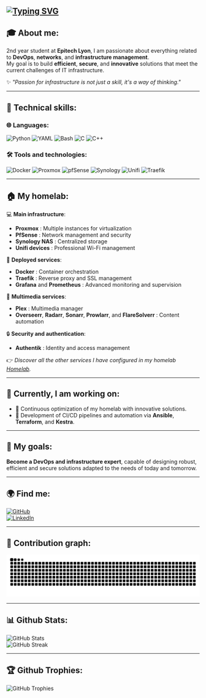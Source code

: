[![Typing SVG](https://readme-typing-svg.herokuapp.com?font=Roboto&size=40&pause=1000&color=F7F7F7&multiline=true&width=435&lines=Hello+I'm+Enzo)](https://git.io/typing-svg)
---

## 🎓 About me:

2nd year student at **Epitech Lyon**, I am passionate about everything related to **DevOps**, **networks**, and **infrastructure management**.  
My goal is to build **efficient**, **secure**, and **innovative** solutions that meet the current challenges of IT infrastructure.

✨ *"Passion for infrastructure is not just a skill, it's a way of thinking."*

---

## 🔧 Technical skills:

### 🌐 Languages:
![Python](https://img.shields.io/badge/-Python-3776AB?logo=python&logoColor=white&style=flat-square)
![YAML](https://img.shields.io/badge/-YAML-0F9D58?logo=yaml&logoColor=white&style=flat-square)
![Bash](https://img.shields.io/badge/-Bash-4EAA25?logo=gnubash&logoColor=white&style=flat-square)
![C](https://img.shields.io/badge/-C-A8B9CC?logo=c&logoColor=white&style=flat-square)
![C++](https://img.shields.io/badge/-C++-00599C?logo=c%2B%2B&logoColor=white&style=flat-square)

### 🛠️ Tools and technologies:
![Docker](https://img.shields.io/badge/-Docker-2496ED?logo=docker&logoColor=white&style=flat-square)
![Proxmox](https://img.shields.io/badge/-Proxmox-E57000?logo=proxmox&logoColor=white&style=flat-square)
![pfSense](https://img.shields.io/badge/-pfSense-003399?logo=pfsense&logoColor=white&style=flat-square)
![Synology](https://img.shields.io/badge/-Synology-B5B5B6?logo=synology&logoColor=white&style=flat-square)
![Unifi](https://img.shields.io/badge/-Unifi-55C500?logo=ubiquiti&logoColor=white&style=flat-square)
![Traefik](https://img.shields.io/badge/-Traefik-24A1C1?logo=traefikmesh&logoColor=white&style=flat-square)

---

## 🏠 My homelab:

💻 **Main infrastructure**:
- **Proxmox** : Multiple instances for virtualization
- **PfSense** : Network management and security
- **Synology NAS** : Centralized storage
- **Unifi devices** : Professional Wi-Fi management

🔧 **Deployed services**:
- **Docker** : Container orchestration
- **Traefik** : Reverse proxy and SSL management
- **Grafana** and **Prometheus** : Advanced monitoring and supervision

🎥 **Multimedia services**:
- **Plex** : Multimedia manager
- **Overseerr**, **Radarr**, **Sonarr**, **Prowlarr**, and **FlareSolverr** : Content automation

🔒 **Security and authentication**:
- **Authentik** : Identity and access management

👉 *Discover all the other services I have configured in my homelab [Homelab](https://github.com/enzogagg/Homelab).*

---

## 🌱 Currently, I am working on:
- 🚀 Continuous optimization of my homelab with innovative solutions.
- 📖 Development of CI/CD pipelines and automation via **Ansible**, **Terraform**, and **Kestra**.

---

## 🌟 My goals:
**Become a DevOps and infrastructure expert**, capable of designing robust, efficient and secure solutions adapted to the needs of today and tomorrow.

---

## 🌍 Find me:

[![GitHub](https://img.shields.io/badge/GitHub-%23121011.svg?style=for-the-badge&logo=github&logoColor=white)](https://github.com/enzogagg/)  
[![LinkedIn](https://img.shields.io/badge/LinkedIn-%230077B5.svg?style=for-the-badge&logo=linkedin&logoColor=white)](https://www.linkedin.com/in/enzo-gaggiotti-867a0229a?utm_source=share&utm_campaign=share_via&utm_content=profile&utm_medium=ios_app)  

---

## 🐍 Contribution graph:

![Snake animation](https://github.com/enzogagg/enzogagg/blob/output/github-contribution-grid-snake-dark.svg)

---

## 📊 Github Stats:
![GitHub Stats](https://github-readme-stats.vercel.app/api?username=enzogagg&theme=dracula&hide_border=false&include_all_commits=true&count_private=true) <br/>
![GitHub Streak](https://github-readme-streak-stats.herokuapp.com/?user=enzogagg&theme=dracula&hide_border=false) <br/>

---

## 🏆 Github Trophies:
![GitHub Trophies](https://github-profile-trophy.vercel.app/?username=enzogagg&theme=radical&no-frame=false&no-bg=true&margin-w=4)

